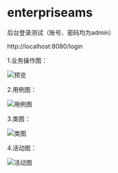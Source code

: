 # enterpriseams
后台登录测试（账号、密码均为admin）

   http://localhost:8080/login
    
1.业务操作图：

   ![预览](https://github.com/caitongbo/enterpriseams/blob/master/src/main/webapp/images/预览.png)

2.用例图：

   ![用例图](https://github.com/caitongbo/enterpriseams/blob/master/src/main/webapp/images/用例图.png)
    
3.类图：

   ![类图](https://github.com/caitongbo/enterpriseams/blob/master/src/main/webapp/images/类图.png)

4.活动图：

   ![活动图](https://github.com/caitongbo/enterpriseams/blob/master/src/main/webapp/images/活动图.png)
    
    
